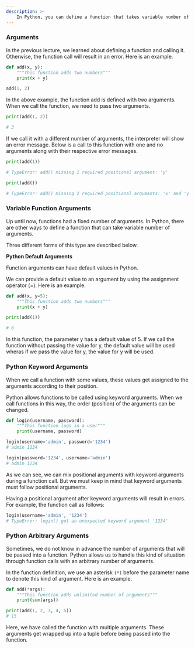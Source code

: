 ```yaml
---
description: >-
    In Python, you can define a function that takes variable number of arguments. In this article, you will learn to define such functions using default, keyword and arbitrary arguments.
---
```


### Arguments

In the previous lecture, we learned about defining a function and calling it. Otherwise, the function call will result in an error. Here is an example.

```python
def add(x, y):
    """This function adds two numbers"""
    print(x + y)

add(1, 2)
```

In the above example, the function add is defined with two arguments. When we call the function, we need to pass two arguments.

```python
print(add(1, 2))

# 3
```

If we call it with a different number of arguments, the interpreter will show an error message. Below is a call to this function with one and no arguments along with their respective error messages.
    
```python
print(add(1))

# TypeError: add() missing 1 required positional argument: 'y'

print(add())

# TypeError: add() missing 2 required positional arguments: 'x' and 'y'
```

### Variable Function Arguments

Up until now, functions had a fixed number of arguments. In Python, there are other ways to define a function that can take variable number of arguments.

Three different forms of this type are described below.

**Python Default Arguments** 

Function arguments can have default values in Python.

We can provide a default value to an argument by using the assignment operator (=). Here is an example.

```python
def add(x, y=5):
    """This function adds two numbers"""
    print(x + y)

print(add(1))

# 6
```

In this function, the parameter y has a default value of 5. If we call the function without passing the value for y, the default value will be used wheras if we pass the value for y, the value for y will be used.

### Python Keyword Arguments

When we call a function with some values, these values get assigned to the arguments according to their position.

Python allows functions to be called using keyword arguments. When we call functions in this way, the order (position) of the arguments can be changed.

```python
def login(username, password):
    """This function logs in a user"""
    print(username, password)

login(username='admin', password='1234')
# admin 1234

login(password='1234', username='admin')
# admin 1234

```

As we can see, we can mix positional arguments with keyword arguments during a function call. But we must keep in mind that keyword arguments must follow positional arguments.

Having a positional argument after keyword arguments will result in errors. For example, the function call as follows:

```python
login(username='admin', '1234')
# TypeError: login() got an unexpected keyword argument '1234'
```

### Python Arbitrary Arguments

Sometimes, we do not know in advance the number of arguments that will be passed into a function. Python allows us to handle this kind of situation through function calls with an arbitrary number of arguments.

In the function definition, we use an asterisk `(*)` before the parameter name to denote this kind of argument. Here is an example.

```python
def add(*args):
    """This function adds unlimited number of arguments"""
    print(sum(args))

print(add(1, 2, 3, 4, 5))
# 15
```

Here, we have called the function with multiple arguments. These arguments get wrapped up into a tuple before being passed into the function.



